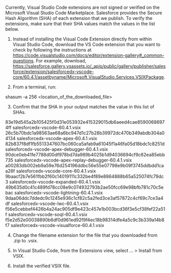 Currently, Visual Studio Code extensions are not signed or verified on the
Microsoft Visual Studio Code Marketplace. Salesforce provides the Secure Hash
Algorithm (SHA) of each extension that we publish. To verify the extensions,
make sure that their SHA values match the values in the list below.

1. Instead of installing the Visual Code Extension directly from within Visual
   Studio Code, download the VS Code extension that you want to check by
   following the instructions at
   https://code.visualstudio.com/docs/editor/extension-gallery#_common-questions.
   For example, download,
   https://salesforce.gallery.vsassets.io/_apis/public/gallery/publisher/salesforce/extension/salesforcedx-vscode-core/60.4.1/assetbyname/Microsoft.VisualStudio.Services.VSIXPackage.

2. From a terminal, run:

shasum -a 256 <location_of_the_downloaded_file>

3. Confirm that the SHA in your output matches the value in this list of SHAs.

83e19d545a2b105425f0d31e053932e415329015db6aeed4cae85900686974ff  salesforcedx-vscode-60.4.1.vsix
26c5b70bdc1a98563ae68a6bc947d1c27b28b39972dc470b349abdb304a04134  salesforcedx-vscode-apex-60.4.1.vsix
82b837f8df1fb5513347607bc060ca5afab9a61045f1a46fa05d18bdc1c8251d  salesforcedx-vscode-apex-debugger-60.4.1.vsix
90dce0eb41fe7788d00df978bd7da989b4025b1d94036694cf9c62ea85ebb735  salesforcedx-vscode-apex-replay-debugger-60.4.1.vsix
a00283db002eb9a59e76d254196ddbc56e55e07798e9b09f3745ddbdd1caa26f  salesforcedx-vscode-core-60.4.1.vsix
9baacf2b7e561fbb2f60c14019111c332be4f89e8864888b65a525074fc79dc3  salesforcedx-vscode-expanded-60.4.1.vsix
49b635d0c41c489fd78cc08e9c074932793b2ae50fcc69e98bfb781c70c5ebac  salesforcedx-vscode-lightning-60.4.1.vsix
9daa06ddc7ddedc9c1245e936c1cf82c5a2fed3ce3af57872c4cf69c7ce3a4df  salesforcedx-vscode-lwc-60.4.1.vsix
f56e5cebbef4426b4a24ac905df9e423c457e1b003bcd36f3e5cf38fef22a51f  salesforcedx-vscode-soql-60.4.1.vsix
f5e2d52e00038890b6df0d961ed92f9f4ec18b98314dfe4a5c9c3b339a14b8f7  salesforcedx-vscode-visualforce-60.4.1.vsix


4. Change the filename extension for the file that you downloaded from .zip to
.vsix.

5. In Visual Studio Code, from the Extensions view, select ... > Install from
VSIX.

6. Install the verified VSIX file.

